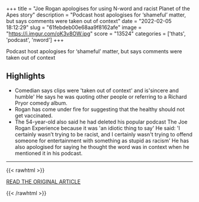 +++
title = "Joe Rogan apologises for using N-word and racist Planet of the Apes story"
description = "Podcast host apologises for ‘shameful’ matter, but says comments were taken out of context"
date = "2022-02-05 18:12:29"
slug = "61febdeb00e68aa9f8162afe"
image = "https://i.imgur.com/oK3v8OW.jpg"
score = "13524"
categories = ['thats', 'podcast', 'nword']
+++

Podcast host apologises for ‘shameful’ matter, but says comments were taken out of context

## Highlights

- Comedian says clips were 'taken out of context' and is'sincere and humble' He says he was quoting other people or referring to a Richard Pryor comedy album.
- Rogan has come under fire for suggesting that the healthy should not get vaccinated.
- The 54-year-old also said he had deleted his popular podcast The Joe Rogan Experience because it was 'an idiotic thing to say' He said: 'I certainly wasn’t trying to be racist, and I certainly wasn't trying to offend someone for entertainment with something as stupid as racism' He has also apologised for saying he thought the word was in context when he mentioned it in his podcast.

---

{{< rawhtml >}}
  <p class="article-category">
    <a target="_blank" href="https://www.theguardian.com/culture/2022/feb/05/joe-rogan-apologises-for-using-n-word-and-racist-planet-of-the-apes-story">READ THE ORIGINAL ARTICLE</a>
  </p>
{{< /rawhtml >}}

